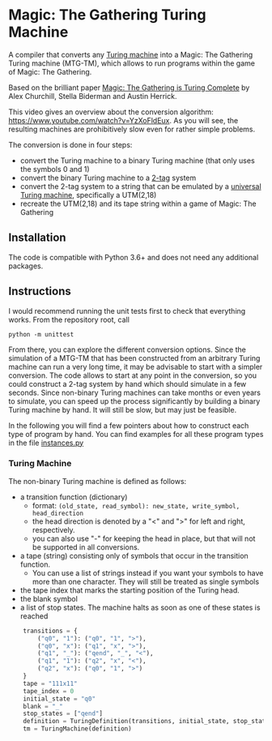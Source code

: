 # Magic: The Gathering Turing Machine

A compiler that converts any [Turing machine](https://en.wikipedia.org/wiki/Turing_machine) into a Magic: The Gathering Turing machine (MTG-TM), which allows to run programs within the game of Magic: The Gathering.

Based on the brilliant paper [Magic: The Gathering is Turing Complete](https://arxiv.org/abs/1904.09828) by Alex Churchill, Stella Biderman and Austin Herrick.

This video gives an overview about the conversion algorithm: https://www.youtube.com/watch?v=YzXoFldEux. As you will see, the resulting machines are prohibitively slow even for rather simple problems.

The conversion is done in four steps:
- convert the Turing machine to a binary Turing machine (that only uses the symbols 0 and 1)
- convert the binary Turing machine to a [2-tag](https://en.wikipedia.org/wiki/Tag_system) system
- convert the 2-tag system to a string that can be emulated by a [universal Turing machine](https://en.wikipedia.org/wiki/Universal_Turing_machine), specifically a UTM(2,18)
- recreate the UTM(2,18) and its tape string within a game of Magic: The Gathering

## Installation

The code is compatible with Python 3.6+ and does not need any additional packages.

## Instructions

I would recommend running the unit tests first to check that everything works. From the repository root, call
```
python -m unittest
```

From there, you can explore the different conversion options. Since the simulation of a MTG-TM that has been constructed from an arbitrary Turing machine can run a very long time, it may be advisable to start with a simpler conversion. The code allows to start at any point in the conversion, so you could construct a 2-tag system by hand which should simulate in a few seconds. Since non-binary Turing machines can take months or even years to simulate, you can speed up the process significantly by building a binary Turing machine by hand. It will still be slow, but may just be feasible.

In the following you will find a few pointers about how to construct each type of program by hand. You can find examples for all these program types in the file [instances.py](mtg_turing_machine/classes/instances.py)

### Turing Machine

The non-binary Turing machine is defined as follows:

- a transition function (dictionary)
  - format: `(old_state, read_symbol): new_state, write_symbol, head_direction`
  - the head direction is denoted by a "<" and ">" for left and right, respectively. 
  - you can also use "-" for keeping the head in place, but that will not be supported in all conversions.
- a tape (string) consisting only of symbols that occur in the transition function. 
  - You can use a list of strings instead if you want your symbols to have more than one character. They will still be treated as single symbols
- the tape index that marks the starting position of the Turing head.
- the blank symbol
- a list of stop states. The machine halts as soon as one of these states is reached

```python
    transitions = {
        ("q0", "1"): ("q0", "1", ">"),
        ("q0", "x"): ("q1", "x", ">"),
        ("q1", "_"): ("qend", "_", "<"),
        ("q1", "1"): ("q2", "x", "<"),
        ("q2", "x"): ("q0", "1", ">")
    }
    tape = "111x11"
    tape_index = 0
    initial_state = "q0"
    blank = "_"
    stop_states = ["qend"]
    definition = TuringDefinition(transitions, initial_state, stop_states, tape, tape_index, blank=blank)
    tm = TuringMachine(definition)
```


